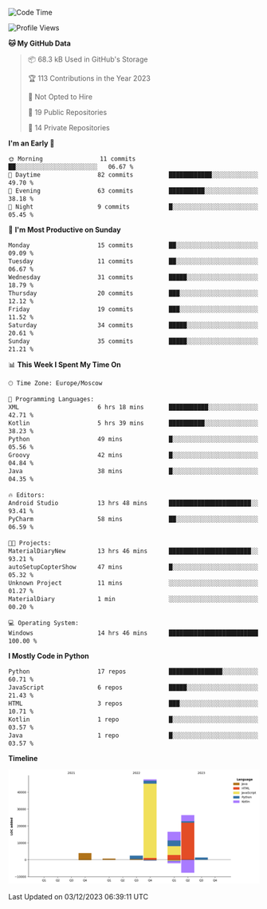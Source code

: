 <!--START_SECTION:waka-->
![Code Time](http://img.shields.io/badge/Code%20Time-155%20hrs%2030%20mins-blue)

![Profile Views](http://img.shields.io/badge/Profile%20Views-0-blue)

**🐱 My GitHub Data** 

> 📦 68.3 kB Used in GitHub's Storage 
 > 
> 🏆 113 Contributions in the Year 2023
 > 
> 🚫 Not Opted to Hire
 > 
> 📜 19 Public Repositories 
 > 
> 🔑 14 Private Repositories 
 > 
**I'm an Early 🐤** 

```text
🌞 Morning                11 commits          ██░░░░░░░░░░░░░░░░░░░░░░░   06.67 % 
🌆 Daytime                82 commits          ████████████░░░░░░░░░░░░░   49.70 % 
🌃 Evening                63 commits          ██████████░░░░░░░░░░░░░░░   38.18 % 
🌙 Night                  9 commits           █░░░░░░░░░░░░░░░░░░░░░░░░   05.45 % 
```
📅 **I'm Most Productive on Sunday** 

```text
Monday                   15 commits          ██░░░░░░░░░░░░░░░░░░░░░░░   09.09 % 
Tuesday                  11 commits          ██░░░░░░░░░░░░░░░░░░░░░░░   06.67 % 
Wednesday                31 commits          █████░░░░░░░░░░░░░░░░░░░░   18.79 % 
Thursday                 20 commits          ███░░░░░░░░░░░░░░░░░░░░░░   12.12 % 
Friday                   19 commits          ███░░░░░░░░░░░░░░░░░░░░░░   11.52 % 
Saturday                 34 commits          █████░░░░░░░░░░░░░░░░░░░░   20.61 % 
Sunday                   35 commits          █████░░░░░░░░░░░░░░░░░░░░   21.21 % 
```


📊 **This Week I Spent My Time On** 

```text
🕑︎ Time Zone: Europe/Moscow

💬 Programming Languages: 
XML                      6 hrs 18 mins       ███████████░░░░░░░░░░░░░░   42.71 % 
Kotlin                   5 hrs 39 mins       ██████████░░░░░░░░░░░░░░░   38.23 % 
Python                   49 mins             █░░░░░░░░░░░░░░░░░░░░░░░░   05.56 % 
Groovy                   42 mins             █░░░░░░░░░░░░░░░░░░░░░░░░   04.84 % 
Java                     38 mins             █░░░░░░░░░░░░░░░░░░░░░░░░   04.35 % 

🔥 Editors: 
Android Studio           13 hrs 48 mins      ███████████████████████░░   93.41 % 
PyCharm                  58 mins             ██░░░░░░░░░░░░░░░░░░░░░░░   06.59 % 

🐱‍💻 Projects: 
MaterialDiaryNew         13 hrs 46 mins      ███████████████████████░░   93.21 % 
autoSetupCopterShow      47 mins             █░░░░░░░░░░░░░░░░░░░░░░░░   05.32 % 
Unknown Project          11 mins             ░░░░░░░░░░░░░░░░░░░░░░░░░   01.27 % 
MaterialDiary            1 min               ░░░░░░░░░░░░░░░░░░░░░░░░░   00.20 % 

💻 Operating System: 
Windows                  14 hrs 46 mins      █████████████████████████   100.00 % 
```

**I Mostly Code in Python** 

```text
Python                   17 repos            ███████████████░░░░░░░░░░   60.71 % 
JavaScript               6 repos             █████░░░░░░░░░░░░░░░░░░░░   21.43 % 
HTML                     3 repos             ███░░░░░░░░░░░░░░░░░░░░░░   10.71 % 
Kotlin                   1 repo              █░░░░░░░░░░░░░░░░░░░░░░░░   03.57 % 
Java                     1 repo              █░░░░░░░░░░░░░░░░░░░░░░░░   03.57 % 
```



**Timeline**

![Lines of Code chart](https://raw.githubusercontent.com/Adlemex/Adlemex/main/assets/bar_graph.png)


 Last Updated on 03/12/2023 06:39:11 UTC
<!--END_SECTION:waka-->
